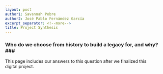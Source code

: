 ```yaml
---
layout: post
author1: Savannah Pobre
author2: José Pablo Fernández García
excerpt_separator: <!--more-->
title: Project Synthesis
---
```


### Who do we choose from history to build a legacy for, and why? ### <!--more-->


This page includes our answers to this question after we finalized this digital project.
